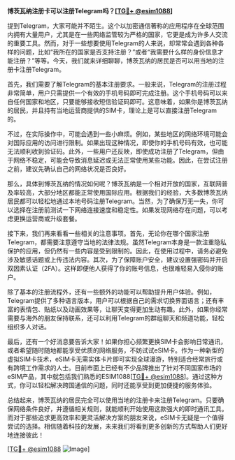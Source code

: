**博茨瓦纳注册卡可以注册Telegram吗？[[TG💪+ @esim1088](https://t.me/s/esim1088)]**

提到Telegram，大家可能并不陌生。这个以加密通信著称的应用程序在全球范围内拥有大量用户，尤其是在一些网络监管较为严格的国家，它更是成为许多人交流的重要工具。然而，对于一些想要使用Telegram的人来说，却常常会遇到各种各样的问题，比如“我所在的国家是否支持注册？”或者“我需要什么样的身份信息才能注册？”等等。今天，我们就来详细聊聊，博茨瓦纳的居民是否可以用当地的注册卡注册Telegram。

首先，我们需要了解Telegram的基本注册要求。一般来说，Telegram的注册过程非常简单，用户只需提供一个有效的手机号码即可完成注册。这个手机号码可以来自任何国家和地区，只要能够接收短信验证码即可。这意味着，如果你是博茨瓦纳的居民，并且持有当地运营商提供的SIM卡，理论上是可以直接注册Telegram的。

不过，在实际操作中，可能会遇到一些小麻烦。例如，某些地区的网络环境可能会对国际应用的访问进行限制。如果出现这种情况，即使你的手机号码有效，也可能无法顺利收到验证码。此外，一些用户还反映，即使成功注册了Telegram，但由于网络不稳定，可能会导致消息延迟或无法正常使用某些功能。因此，在尝试注册之前，建议先确认自己的网络状况是否良好。

那么，具体到博茨瓦纳的情况如何呢？博茨瓦纳是一个相对开放的国家，互联网普及率较高，大部分地区都能正常使用国际应用。根据我们的经验，大多数博茨瓦纳居民都可以轻松地通过本地号码注册Telegram。当然，为了确保万无一失，你可以选择在注册前测试一下网络连接速度和稳定性。如果发现网络存在问题，可以考虑更换运营商或升级套餐。

接下来，我们再来看看一些相关的注意事项。首先，无论你在哪个国家注册Telegram，都需要注意遵守当地的法律法规。虽然Telegram本身是一款注重隐私保护的应用，但仍然有一些内容是受到限制的。因此，在使用过程中，请务必避免涉及敏感话题或上传违法内容。其次，为了保障账户安全，建议设置强密码并开启双因素认证（2FA）。这样即便他人获得了你的账号信息，也很难轻易入侵你的账户。

除了基本的注册流程外，还有一些额外的功能可以帮助提升用户体验。例如，Telegram提供了多种语言版本，用户可以根据自己的需求切换界面语言；还有丰富的表情包、贴纸以及动画效果等，让聊天变得更加生动有趣。此外，如果你经常需要与海外的朋友保持联系，还可以利用Telegram的群组聊天和频道功能，轻松组织多人对话。

最后，还有一个好消息要告诉大家！如果你担心频繁更换SIM卡会影响日常通讯，或者希望随时随地都能享受优质的网络服务，不妨试试eSIM卡。作为一种新型的虚拟SIM卡技术，eSIM卡无需实体卡片即可实现全球漫游，特别适合经常旅行或有跨境工作需求的人士。目前市面上已经有不少品牌推出了针对不同国家市场的eSIM产品，其中就包括我们熟悉的ESIM1088[[TG💪+ @esim1088](https://t.me/s/esim1088)]。通过这种方式，你可以轻松解决跨国通信的问题，同时还能享受到更加便捷的服务体验。

总结起来，博茨瓦纳的居民完全可以使用当地的注册卡来注册Telegram。只要确保网络条件良好，并遵循相关规则，就能顺利开始使用这款强大的即时通讯工具。而对于那些追求更高效率和更灵活解决方案的朋友来说，eSIM卡无疑是一个值得尝试的选择。相信随着科技的发展，未来我们将看到更多创新的方式帮助人们更好地连接彼此！

[[TG💪+ @esim1088](https://t.me/s/esim1088) ![Image](https://i.postimg.cc/4NQfJmqS/Snipaste-2025-05-13-00-14-12.png)]